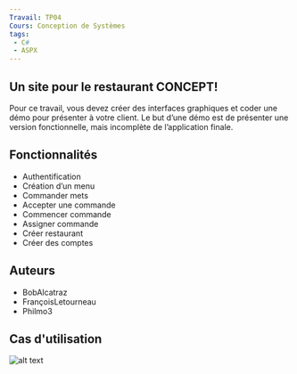 ```yaml
---
Travail: TP04
Cours: Conception de Systèmes
tags:
 - C#
 - ASPX
---
```


## Un site pour le restaurant CONCEPT!

Pour ce travail, vous devez créer des interfaces graphiques et coder une démo pour
présenter à votre client. Le but d’une démo est de présenter une version fonctionnelle, mais
incomplète de l’application finale.

## Fonctionnalités
* Authentification
* Création d’un menu
* Commander mets
* Accepter une commande
* Commencer commande
* Assigner commande
* Créer restaurant
* Créer des comptes

## Auteurs
* BobAlcatraz
* FrançoisLetourneau
* Philmo3

## Cas d'utilisation
![alt text](https://github.com/s0yz/CS_TP04/blob/master/UC.png)
